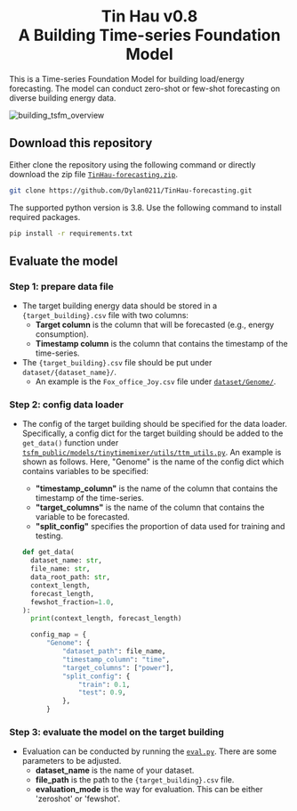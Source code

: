 <h1 align="center">
    Tin Hau v0.8<br>A Building Time-series Foundation Model
</h1>

This is a Time-series Foundation Model for building load/energy forecasting. The model can conduct zero-shot or few-shot forecasting on diverse building energy data. 

![building_tsfm_overview](https://github.com/user-attachments/assets/57448f67-01eb-41a9-a171-9406c2cedcf1)

## Download this repository
Either clone the repository using the following command or directly download the zip file [`TinHau-forecasting.zip`](https://drive.google.com/file/d/1V5RYGlZlhYbnki-XROU-zC3Y8yDCh2wh/view?usp=sharing).
```bash
git clone https://github.com/Dylan0211/TinHau-forecasting.git
```
The supported python version is 3.8. Use the following command to install required packages.
```bash
pip install -r requirements.txt
```

## Evaluate the model

### Step 1: prepare data file
- The target building energy data should be stored in a `{target_building}.csv` file with two columns:
    - **Target column** is the column that will be forecasted (e.g., energy consumption).
    - **Timestamp column** is the column that contains the timestamp of the time-series.
- The `{target_building}.csv` file should be put under `dataset/{dataset_name}/`.
    - An example is the `Fox_office_Joy.csv` file under [`dataset/Genome/`](https://github.com/Dylan0211/Building-Time-series-Foundation-Model/tree/main/dataset/Genome).

### Step 2: config data loader
- The config of the target building should be specified for the data loader. Specifically, a config dict for the target building should be added to the `get_data()` function under [`tsfm_public/models/tinytimemixer/utils/ttm_utils.py`](https://github.com/Dylan0211/Building-Time-series-Foundation-Model/blob/main/tsfm_public/models/tinytimemixer/utils/ttm_utils.py). An example is shown as follows. Here, "Genome" is the name of the config dict which contains variables to be specified:
    - **"timestamp_column"** is the name of the column that contains the timestamp of the time-series.
    - **"target_columns"** is the name of the column that contains the variable to be forecasted.
    - **"split_config"** specifies the proportion of data used for training and testing.

  ```python
  def get_data(
    dataset_name: str,
    file_name: str,
    data_root_path: str,
    context_length,
    forecast_length,
    fewshot_fraction=1.0,
  ):
    print(context_length, forecast_length)

    config_map = {
        "Genome": {
            "dataset_path": file_name,
            "timestamp_column": "time",
            "target_columns": ["power"],
            "split_config": {
                "train": 0.1,
                "test": 0.9,
            },
        }
  ```

### Step 3: evaluate the model on the target building
- Evaluation can be conducted by running the [`eval.py`](https://github.com/Dylan0211/Building-Time-series-Foundation-Model/blob/main/eval.py). There are some parameters to be adjusted.
    - **dataset_name** is the name of your dataset.
    - **file_path** is the path to the `{target_building}.csv` file.
    - **evaluation_mode** is the way for evaluation. This can be either 'zeroshot' or 'fewshot'.
  
